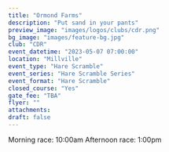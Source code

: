 ```yaml
---
title: "Ormond Farms"
description: "Put sand in your pants"
preview_image: "images/logos/clubs/cdr.png"
bg_image: "images/feature-bg.jpg"
club: "CDR"
event_datetime: "2023-05-07 07:00:00"
location: "Millville"
event_type: "Hare Scramble"
event_series: "Hare Scramble Series"
event_format: "Hare Scramble"
closed_course: "Yes"
gate_fee: "TBA"
flyer: ""
attachments:
draft: false
---
```


Morning race: 10:00am
Afternoon race: 1:00pm